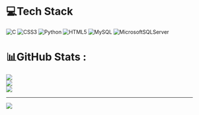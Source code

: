 
# 💻Tech Stack
![C](https://img.shields.io/badge/c-%2300599C.svg?style=for-the-badge&logo=c&logoColor=white) ![CSS3](https://img.shields.io/badge/css3-%231572B6.svg?style=for-the-badge&logo=css3&logoColor=white) ![Python](https://img.shields.io/badge/python-3670A0?style=for-the-badge&logo=python&logoColor=ffdd54) ![HTML5](https://img.shields.io/badge/html5-%23E34F26.svg?style=for-the-badge&logo=html5&logoColor=white) ![MySQL](https://img.shields.io/badge/mysql-%2300f.svg?style=for-the-badge&logo=mysql&logoColor=white) ![MicrosoftSQLServer](https://img.shields.io/badge/Microsoft%20SQL%20Sever-CC2927?style=for-the-badge&logo=microsoft%20sql%20server&logoColor=white)
# 📊GitHub Stats :
![](https://github-readme-stats.vercel.app/api?username=son1567&theme=radical&hide_border=false&include_all_commits=false&count_private=false)<br/>
![](https://github-readme-streak-stats.herokuapp.com/?user=son1567&theme=radical&hide_border=false)<br/>
![](https://github-readme-stats.vercel.app/api/top-langs/?username=son1567&theme=radical&hide_border=false&include_all_commits=false&count_private=false&layout=compact)

---
[![](https://visitcount.itsvg.in/api?id=son1567&icon=0&color=0)](https://visitcount.itsvg.in)
